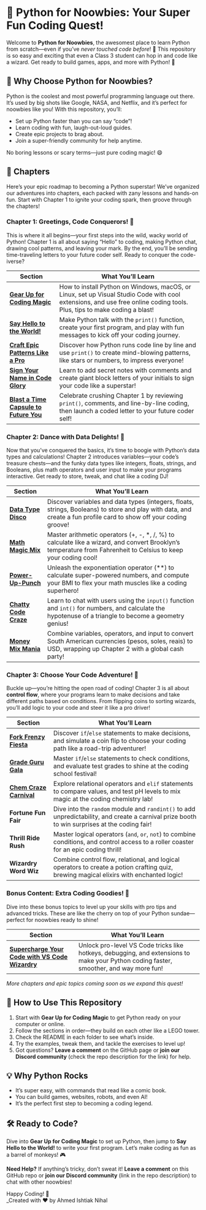 # 🐍 Python for Noowbies: Your Super Fun Coding Quest!

Welcome to **Python for Noowbies**, the awesomest place to learn Python from scratch—even if you’ve _never touched code before_! 🎉 This repository is so easy and exciting that even a Class 3 student can hop in and code like a wizard. Get ready to build games, apps, and more with Python! 🚀

## 🎯 Why Choose Python for Noowbies?

Python is the coolest and most powerful programming language out there. It’s used by big shots like Google, NASA, and Netflix, and it’s perfect for noowbies like you! With this repository, you’ll:

- Set up Python faster than you can say “code”!
- Learn coding with fun, laugh-out-loud guides.
- Create epic projects to brag about.
- Join a super-friendly community for help anytime.

No boring lessons or scary terms—just pure coding magic! 😄

## 📖 Chapters

Here’s your epic roadmap to becoming a Python superstar! We’ve organized our adventures into chapters, each packed with zany lessons and hands-on fun. Start with Chapter 1 to ignite your coding spark, then groove through the chapters!

### Chapter 1: Greetings, Code Conquerors! 🌟

This is where it all begins—your first steps into the wild, wacky world of Python! Chapter 1 is all about saying “Hello” to coding, making Python chat, drawing cool patterns, and leaving your mark. By the end, you’ll be sending time-traveling letters to your future coder self. Ready to conquer the code-iverse?

|**Section**|**What You’ll Learn**|
|---|---|
|[**Gear Up for Coding Magic**](https://github.com/IshtiakNihal/---Python-for-Newbies-Your-Fun-Coding-Adventure-Begins-/tree/ad6ef79779fcd527e77fe947bb4cd86c2196a6ab/00%20-%20Setup-guide)|How to install Python on Windows, macOS, or Linux, set up Visual Studio Code with cool extensions, and use free online coding tools. Plus, tips to make coding a blast!|
|[**Say Hello to the World!**](https://github.com/IshtiakNihal/---Python-for-Newbies-Your-Fun-Coding-Adventure-Begins-/tree/ad6ef79779fcd527e77fe947bb4cd86c2196a6ab/01%20-%20Say-Hello)|Make Python talk with the `print()` function, create your first program, and play with fun messages to kick off your coding journey.|
| [**Craft Epic Patterns Like a Pro**](https://github.com/IshtiakNihal/---Python-for-Newbies-Your-Fun-Coding-Adventure-Begins-/tree/ad6ef79779fcd527e77fe947bb4cd86c2196a6ab/02%20-%20%20%F0%9F%8C%9F%20Craft%20Epic%20Patterns%20Like%20a%20Pro)              | Discover how Python runs code line by line and use `print()` to create mind-blowing patterns, like stars or numbers, to impress everyone!   
| [**Sign Your Name in Code Glory**](https://github.com/IshtiakNihal/---Python-for-Newbies-Your-Fun-Coding-Adventure-Begins-/tree/ad6ef79779fcd527e77fe947bb4cd86c2196a6ab/03%20-%20%E2%9C%8D%EF%B8%8F%20Sign%20Your%20Name)                | Learn to add secret notes with comments and create giant block letters of your initials to sign your code like a superstar!      
| [**Blast a Time Capsule to Future You**](https://github.com/IshtiakNihal/---Python-for-Newbies-Your-Fun-Coding-Adventure-Begins-/tree/ad6ef79779fcd527e77fe947bb4cd86c2196a6ab/04%20-%20%F0%9F%8E%89%20Time%20Capsule%20Letter)          | Celebrate crushing Chapter 1 by reviewing `print()`, comments, and line-by-line coding, then launch a coded letter to your future coder self!                                    |
                                                           

### Chapter 2: Dance with Data Delights! 💃

Now that you’ve conquered the basics, it’s time to boogie with Python’s data types and calculations! Chapter 2 introduces variables—your code’s treasure chests—and the funky data types like integers, floats, strings, and Booleans, plus math operators and user input to make your programs interactive. Get ready to store, tweak, and chat like a coding DJ!

|**Section**|**What You’ll Learn**|
|---|---|
|[**Data Type Disco**](https://github.com/IshtiakNihal/---Python-for-Newbies-Your-Fun-Coding-Adventure-Begins-/tree/2bbf76cebd429dc7a01b41de016ab74f64ea4605/02%20-%20Chapter%2002/00%20-%20%F0%9F%92%83%20Data%20Type%20Disco)|Discover variables and data types (integers, floats, strings, Booleans) to store and play with data, and create a fun profile card to show off your coding groove!|
|[**Math Magic Mix**](https://github.com/IshtiakNihal/---Python-for-Newbies-Your-Fun-Coding-Adventure-Begins-/tree/2bbf76cebd429dc7a01b41de016ab74f64ea4605/02%20-%20Chapter%2002/01%20-%20%F0%9F%A7%AE%20Math%20Magic%20Mix)|Master arithmetic operators (+, -, *, /, %) to calculate like a wizard, and convert Brooklyn’s temperature from Fahrenheit to Celsius to keep your coding cool!|
|[**Power-Up-Punch**](https://github.com/IshtiakNihal/---Python-for-Newbies-Your-Fun-Coding-Adventure-Begins-/tree/2bbf76cebd429dc7a01b41de016ab74f64ea4605/02%20-%20Chapter%2002/02%20-%20Power-Up-Punch)|Unleash the exponentiation operator (**) to calculate super-powered numbers, and compute your BMI to flex your math muscles like a coding superhero!|
| [**Chatty Code Craze**](https://github.com/IshtiakNihal/---Python-for-Newbies-Your-Fun-Coding-Adventure-Begins-/tree/2bbf76cebd429dc7a01b41de016ab74f64ea4605/02%20-%20Chapter%2002/03%20-%20%F0%9F%8E%A4%20Chatty%20Code%20Craze) | Learn to chat with users using the `input()` function and `int()` for numbers, and calculate the hypotenuse of a triangle to become a geometry genius!             |
| [**Money Mix Mania**](https://github.com/IshtiakNihal/---Python-for-Newbies-Your-Fun-Coding-Adventure-Begins-/tree/2bbf76cebd429dc7a01b41de016ab74f64ea4605/02%20-%20Chapter%2002/04%20-%20%F0%9F%92%B0%20Money%20Mix%20Mania)   | Combine variables, operators, and input to convert South American currencies (pesos, soles, reais) to USD, wrapping up Chapter 2 with a global cash party!         |

### Chapter 3: Choose Your Code Adventure! 🚗

Buckle up—you’re hitting the open road of coding! Chapter 3 is all about **control flow**, where your programs learn to make decisions and take different paths based on conditions. From flipping coins to sorting wizards, you’ll add logic to your code and steer it like a pro driver!

|**Section**|**What You’ll Learn**|
|---|---| 
| [**Fork Frenzy Fiesta**](https://github.com/IshtiakNihal/---Python-for-Newbies-Your-Fun-Coding-Adventure-Begins-/tree/2bbf76cebd429dc7a01b41de016ab74f64ea4605/03%20-%20Chapter%2003/00%20-%20%F0%9F%9A%97%20Fork%20Frenzy%20Fiesta)  | Discover `if`/`else` statements to make decisions, and simulate a coin flip to choose your coding path like a road-trip adventurer!           |
| [**Grade Guru Gala**](https://github.com/IshtiakNihal/---Python-for-Newbies-Your-Fun-Coding-Adventure-Begins-/tree/590588178da01434e26a6ec19cefc090be8f25a6/03%20-%20Chapter%2003/01%20-%20%F0%9F%8E%93%20Grade%20Guru%20Gala)     | Master `if`/`else` statements to check conditions, and evaluate test grades to shine at the coding school festival!   
| [**Chem Craze Carnival**](https://github.com/IshtiakNihal/---Python-for-Newbies-Your-Fun-Coding-Adventure-Begins-/tree/69d945de7a0038c1281ddb07b5713bc2fb78bc4f/03%20-%20Chapter%2003/02%20-%20%F0%9F%A7%AA%20Chem%20Craze%20Carnival) | Explore relational operators and `elif` statements to compare values, and test pH levels to mix magic at the coding chemistry lab!            |
| **Fortune Fun Fair**    | Dive into the `random` module and `randint()` to add unpredictability, and create a carnival prize booth to win surprises at the coding fair! |
| **Thrill Ride Rush**    | Master logical operators (`and`, `or`, `not`) to combine conditions, and control access to a roller coaster for an epic coding thrill!        |
| **Wizardry Word Wiz**   | Combine control flow, relational, and logical operators to create a potion crafting quiz, brewing magical elixirs with enchanted logic!       |

### Bonus Content: Extra Coding Goodies! 🎁

Dive into these bonus topics to level up your skills with pro tips and advanced tricks. These are like the cherry on top of your Python sundae—perfect for noowbies ready to shine!

|**Section**|**What You’ll Learn**|
|---|---|
|[**Supercharge Your Code with VS Code Wizardry**](https://github.com/IshtiakNihal/---Python-for-Newbies-Your-Fun-Coding-Adventure-Begins-/tree/d082f9139fb8236ea9d8d96f8c463eff1d28fabb/Extra%20Coding%20Goodies!%20%F0%9F%8E%81/00%20-%20%F0%9F%8E%AA%20Supercharge%20Your%20VS%20Code%20Wizardry!)|Unlock pro-level VS Code tricks like hotkeys, debugging, and extensions to make your Python coding faster, smoother, and way more fun!|

_More chapters and epic topics coming soon as we expand this quest!_

## 🌟 How to Use This Repository

1. Start with **Gear Up for Coding Magic** to get Python ready on your computer or online.
2. Follow the sections in order—they build on each other like a LEGO tower.
3. Check the README in each folder to see what’s inside.
4. Try the examples, tweak them, and tackle the exercises to level up!
5. Got questions? **Leave a comment** on the GitHub page or **join our Discord community** (check the repo description for the link) for help.

## 💡 Why Python Rocks

- It’s super easy, with commands that read like a comic book.
- You can build games, websites, robots, and even AI!
- It’s the perfect first step to becoming a coding legend.

## 🛠️ Ready to Code?

Dive into **Gear Up for Coding Magic** to set up Python, then jump to **Say Hello to the World!** to write your first program. Let’s make coding as fun as a barrel of monkeys! 🎮

**Need Help?** If anything’s tricky, don’t sweat it! **Leave a comment** on this GitHub repo or **join our Discord community** (link in the repo description) to chat with other noowbies!

Happy Coding! 🚀  
_Created with ❤️ by Ahmed Ishtiak Nihal
